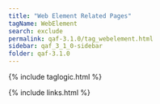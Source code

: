```yaml
---
title: "Web Element Related Pages"
tagName: WebElement
search: exclude
permalink: qaf-3.1.0/tag_webelement.html
sidebar: qaf_3_1_0-sidebar
folder: qaf-3.1.0
---
```

{% include taglogic.html %}

{% include links.html %}
